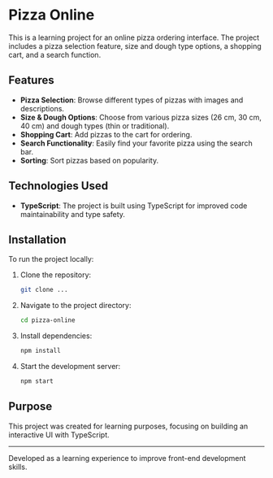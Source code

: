 # Pizza Online

This is a learning project for an online pizza ordering interface. The project includes a pizza selection feature, size and dough type options, a shopping cart, and a search function.

## Features
- **Pizza Selection**: Browse different types of pizzas with images and descriptions.
- **Size & Dough Options**: Choose from various pizza sizes (26 cm, 30 cm, 40 cm) and dough types (thin or traditional).
- **Shopping Cart**: Add pizzas to the cart for ordering.
- **Search Functionality**: Easily find your favorite pizza using the search bar.
- **Sorting**: Sort pizzas based on popularity.

## Technologies Used
- **TypeScript**: The project is built using TypeScript for improved code maintainability and type safety.

## Installation
To run the project locally:
1. Clone the repository:
   ```bash
   git clone ...
   ```
2. Navigate to the project directory:
   ```bash
   cd pizza-online
   ```
3. Install dependencies:
   ```bash
   npm install
   ```
4. Start the development server:
   ```bash
   npm start
   ```

## Purpose
This project was created for learning purposes, focusing on building an interactive UI with TypeScript.

---
Developed as a learning experience to improve front-end development skills.
